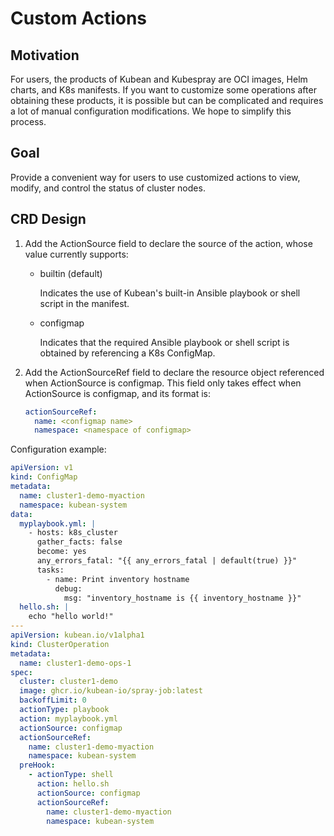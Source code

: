 # Custom Actions

## Motivation

For users, the products of Kubean and Kubespray are OCI images, Helm charts, and K8s manifests.
If you want to customize some operations after obtaining these products, it is possible but can
be complicated and requires a lot of manual configuration modifications. We hope to simplify this process.

## Goal

Provide a convenient way for users to use customized actions to view, modify, and control the status of cluster nodes.

## CRD Design

1. Add the ActionSource field to declare the source of the action, whose value currently supports:

   - builtin (default)

        Indicates the use of Kubean's built-in Ansible playbook or shell script in the manifest.

   - configmap

        Indicates that the required Ansible playbook or shell script is obtained by referencing a K8s ConfigMap.

2. Add the ActionSourceRef field to declare the resource object referenced
   when ActionSource is configmap. This field only takes effect when ActionSource is configmap,
   and its format is:

    ```yaml
    actionSourceRef:
      name: <configmap name>
      namespace: <namespace of configmap>
    ```

Configuration example:

```yaml
apiVersion: v1
kind: ConfigMap
metadata:
  name: cluster1-demo-myaction
  namespace: kubean-system
data:
  myplaybook.yml: |
    - hosts: k8s_cluster
      gather_facts: false
      become: yes
      any_errors_fatal: "{{ any_errors_fatal | default(true) }}"
      tasks:
        - name: Print inventory hostname
          debug:
            msg: "inventory_hostname is {{ inventory_hostname }}"
  hello.sh: |
    echo "hello world!"
---
apiVersion: kubean.io/v1alpha1
kind: ClusterOperation
metadata:
  name: cluster1-demo-ops-1
spec:
  cluster: cluster1-demo
  image: ghcr.io/kubean-io/spray-job:latest
  backoffLimit: 0
  actionType: playbook
  action: myplaybook.yml
  actionSource: configmap
  actionSourceRef:
    name: cluster1-demo-myaction
    namespace: kubean-system
  preHook:
    - actionType: shell
      action: hello.sh
      actionSource: configmap
      actionSourceRef:
        name: cluster1-demo-myaction
        namespace: kubean-system
```
